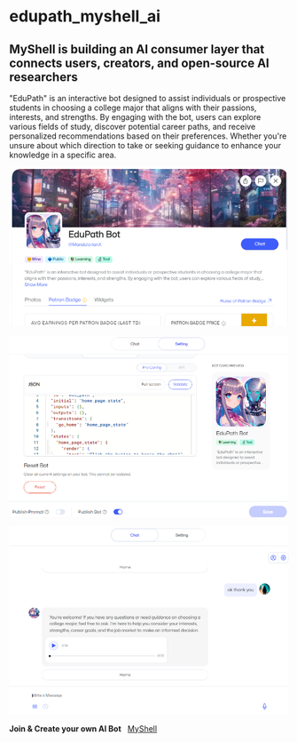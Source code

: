 # edupath_myshell_ai

## MyShell is building an AI consumer layer that connects users, creators, and open-source AI researchers


"EduPath" is an interactive bot designed to assist individuals or prospective students in choosing a college major that aligns with their passions, interests, and strengths. By engaging with the bot, users can explore various fields of study, discover potential career paths, and receive personalized recommendations based on their preferences. Whether you're unsure about which direction to take or seeking guidance to enhance your knowledge in a specific area.

![alt text](image.png)

![alt text](image-1.png)

![alt text](image-2.png)


**Join & Create your own AI Bot** &nbsp;  [MyShell](https://app.myshell.ai/invite/bbf1c3)